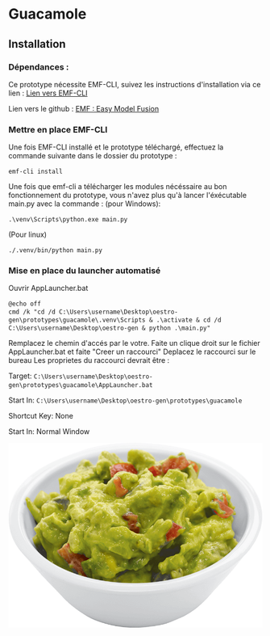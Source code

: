 # Guacamole


## Installation
### Dépendances : 
Ce prototype nécessite EMF-CLI, suivez les instructions d'installation via ce lien : [Lien vers EMF-CLI](https://easy-model-fusion.github.io/docs/installation.html)

Lien vers le github :  [EMF : Easy Model Fusion](https://github.com/easy-model-fusion)


### Mettre en place EMF-CLI

Une fois EMF-CLI installé et le prototype téléchargé, effectuez la commande suivante dans le dossier du prototype :
```
emf-cli install
```
Une fois que emf-cli a télécharger les modules nécéssaire au bon fonctionnement du prototype, vous n'avez plus qu'à lancer l'éxécutable main.py avec la commande :
(pour Windows):
```
.\venv\Scripts\python.exe main.py
```
(Pour linux)
```
./.venv/bin/python main.py
```


### Mise en place du launcher automatisé 

Ouvrir AppLauncher.bat 

```
@echo off
cmd /k "cd /d C:\Users\username\Desktop\oestro-gen\prototypes\guacamole\.venv\Scripts & .\activate & cd /d C:\Users\username\Desktop\oestro-gen & python .\main.py"
``` 

Remplacez le chemin d'accés par le votre.
Faite un clique droit sur le fichier AppLauncher.bat et faite "Creer un raccourci"
Deplacez le raccourci sur le bureau
Les proprietes du raccourci devrait être : 

Target: ```C:\Users\username\Desktop\oestro-gen\prototypes\guacamole\AppLauncher.bat``` 

Start In: ```C:\Users\username\Desktop\oestro-gen\prototypes\guacamole```

Shortcut Key: None

Start In: Normal Window


![Logo Guacamole](/prototypes/guacamole/images/guacamole.png) 
